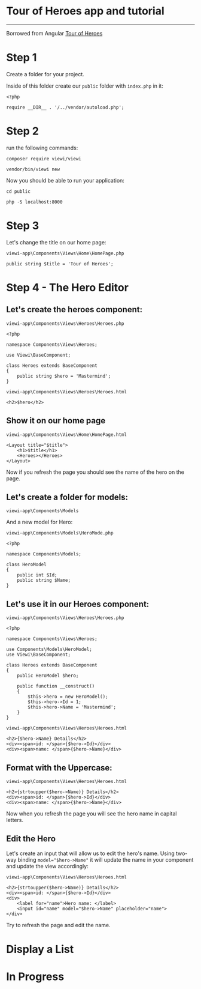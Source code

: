 # Tour of Heroes app and tutorial

-----------
Borrowed from Angular [Tour of Heroes](https://angular.io/tutorial)

# Step 1

Create a folder for your project.

Inside of this folder create our `public` folder with `index.php` in it:

```
<?php

require __DIR__ . '/../vendor/autoload.php';
```

# Step 2

run the following commands: 

`composer require viewi/viewi`

`vendor/bin/viewi new`

Now you should be able to run your application:

`cd public`

`php -S localhost:8000`

# Step 3

Let's change the title on our home page:

`viewi-app\Components\Views\Home\HomePage.php`

`public string $title = 'Tour of Heroes';`

# Step 4 - The Hero Editor

## Let's create the heroes component:

`viewi-app\Components\Views\Heroes\Heroes.php`

```
<?php

namespace Components\Views\Heroes;

use Viewi\BaseComponent;

class Heroes extends BaseComponent
{
    public string $hero = 'Mastermind';
}
```

`viewi-app\Components\Views\Heroes\Heroes.html`

```
<h2>$hero</h2>
```

## Show it on our home page

`viewi-app\Components\Views\Home\HomePage.html`

```
<Layout title="$title">
    <h1>$title</h1>
    <Heroes></Heroes>
</Layout>
```

Now if you refresh the page you should see the name of the hero on the page.

## Let's create a folder for models:

`viewi-app\Components\Models`

And a new model for Hero:

`viewi-app\Components\Models\HeroMode.php`

```
<?php

namespace Components\Models;

class HeroModel
{
    public int $Id;
    public string $Name;
}
```

## Let's use it in our Heroes component:

`viewi-app\Components\Views\Heroes\Heroes.php`

```
<?php

namespace Components\Views\Heroes;

use Components\Models\HeroModel;
use Viewi\BaseComponent;

class Heroes extends BaseComponent
{
    public HeroModel $hero;

    public function __construct()
    {
        $this->hero = new HeroModel();
        $this->hero->Id = 1;
        $this->hero->Name = 'Mastermind';
    }
}
```

`viewi-app\Components\Views\Heroes\Heroes.html`

```
<h2>{$hero->Name} Details</h2>
<div><span>id: </span>{$hero->Id}</div>
<div><span>name: </span>{$hero->Name}</div>
```

## Format with the Uppercase:

`viewi-app\Components\Views\Heroes\Heroes.html`

```
<h2>{strtoupper($hero->Name)} Details</h2>
<div><span>id: </span>{$hero->Id}</div>
<div><span>name: </span>{$hero->Name}</div>
```

Now when you refresh the page you will see the hero name in capital letters.

## Edit the Hero

Let's create an input that will allow us to edit the hero's name.
Using two-way binding `model="$hero->Name"` it will update the name in your component and update the view accordingly:

`viewi-app\Components\Views\Heroes\Heroes.html`

```
<h2>{strtoupper($hero->Name)} Details</h2>
<div><span>id: </span>{$hero->Id}</div>
<div>
    <label for="name">Hero name: </label>
    <input id="name" model="$hero->Name" placeholder="name">
</div>
```

Try to refresh the page and edit the name.

# Display a List

# In Progress
